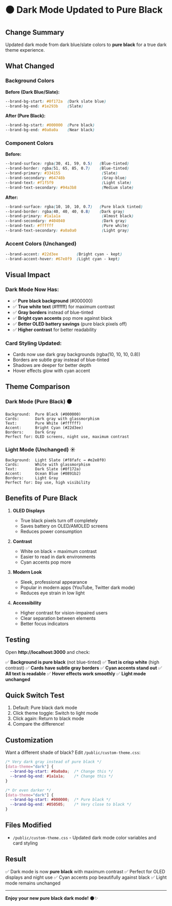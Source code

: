# ⚫ Dark Mode Updated to Pure Black

## Change Summary
Updated dark mode from dark blue/slate colors to **pure black** for a true dark theme experience.

## What Changed

### Background Colors
**Before (Dark Blue/Slate):**
```css
--brand-bg-start: #0f172a  (Dark slate blue)
--brand-bg-end: #1e293b    (Slate)
```

**After (Pure Black):**
```css
--brand-bg-start: #000000  (Pure black)
--brand-bg-end: #0a0a0a    (Near black)
```

### Component Colors
**Before:**
```css
--brand-surface: rgba(30, 41, 59, 0.5)   (Blue-tinted)
--brand-border: rgba(51, 65, 85, 0.7)    (Blue-tinted)
--brand-primary: #334155                  (Slate)
--brand-secondary: #64748b                (Gray-blue)
--brand-text: #f1f5f9                     (Light slate)
--brand-text-secondary: #94a3b8           (Medium slate)
```

**After:**
```css
--brand-surface: rgba(10, 10, 10, 0.7)   (Pure black tinted)
--brand-border: rgba(40, 40, 40, 0.8)    (Dark gray)
--brand-primary: #1a1a1a                  (Almost black)
--brand-secondary: #404040                (Dark gray)
--brand-text: #ffffff                     (Pure white)
--brand-text-secondary: #a0a0a0           (Light gray)
```

### Accent Colors (Unchanged)
```css
--brand-accent: #22d3ee        (Bright cyan - kept)
--brand-accent-hover: #67e8f9  (Light cyan - kept)
```

## Visual Impact

### Dark Mode Now Has:
- ✅ **Pure black background** (#000000)
- ✅ **True white text** (#ffffff) for maximum contrast
- ✅ **Gray borders** instead of blue-tinted
- ✅ **Bright cyan accents** pop more against black
- ✅ **Better OLED battery savings** (pure black pixels off)
- ✅ **Higher contrast** for better readability

### Card Styling Updated:
- Cards now use dark gray backgrounds (rgba(10, 10, 10, 0.8))
- Borders are subtle gray instead of blue-tinted
- Shadows are deeper for better depth
- Hover effects glow with cyan accent

## Theme Comparison

### Dark Mode (Pure Black) ⚫
```
Background:  Pure Black (#000000)
Cards:       Dark gray with glassmorphism
Text:        Pure White (#ffffff)
Accent:      Bright Cyan (#22d3ee)
Borders:     Dark Gray
Perfect for: OLED screens, night use, maximum contrast
```

### Light Mode (Unchanged) ☀️
```
Background:  Light Slate (#f8fafc → #e2e8f0)
Cards:       White with glassmorphism
Text:        Dark Slate (#0f172a)
Accent:      Ocean Blue (#0891b2)
Borders:     Light Gray
Perfect for: Day use, high visibility
```

## Benefits of Pure Black

1. **OLED Displays**
   - True black pixels turn off completely
   - Saves battery on OLED/AMOLED screens
   - Reduces power consumption

2. **Contrast**
   - White on black = maximum contrast
   - Easier to read in dark environments
   - Cyan accents pop more

3. **Modern Look**
   - Sleek, professional appearance
   - Popular in modern apps (YouTube, Twitter dark mode)
   - Reduces eye strain in low light

4. **Accessibility**
   - Higher contrast for vision-impaired users
   - Clear separation between elements
   - Better focus indicators

## Testing

Open **http://localhost:3000** and check:

✅ **Background is pure black** (not blue-tinted)
✅ **Text is crisp white** (high contrast)
✅ **Cards have subtle gray borders**
✅ **Cyan accents stand out**
✅ **All text is readable**
✅ **Hover effects work smoothly**
✅ **Light mode unchanged**

## Quick Switch Test

1. Default: Pure black dark mode
2. Click theme toggle: Switch to light mode
3. Click again: Return to black mode
4. Compare the difference!

## Customization

Want a different shade of black? Edit `/public/custom-theme.css`:

```css
/* Very dark gray instead of pure black */
[data-theme="dark"] {
  --brand-bg-start: #0a0a0a;  /* Change this */
  --brand-bg-end: #1a1a1a;    /* Change this */
}

/* Or even darker */
[data-theme="dark"] {
  --brand-bg-start: #000000;  /* Pure black */
  --brand-bg-end: #050505;    /* Very close to black */
}
```

## Files Modified
- `/public/custom-theme.css` - Updated dark mode color variables and card styling

## Result
✅ Dark mode is now **pure black** with maximum contrast
✅ Perfect for OLED displays and night use
✅ Cyan accents pop beautifully against black
✅ Light mode remains unchanged

---

**Enjoy your new pure black dark mode!** ⚫✨

